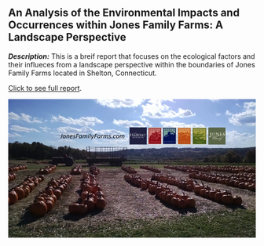 ## An Analysis of the Environmental Impacts and Occurrences within Jones Family Farms: A Landscape Perspective

***Description:***
This is a breif report that focuses on the ecological factors and their influeces from a landscape perspective within the 
boundaries of Jones Family Farms located in Shelton, Connecticut.

<a href="pdf/Landscape Report.pdf">Click to see full report</a>.

<img src="images/Jones_Farm_Ad.jpg">
